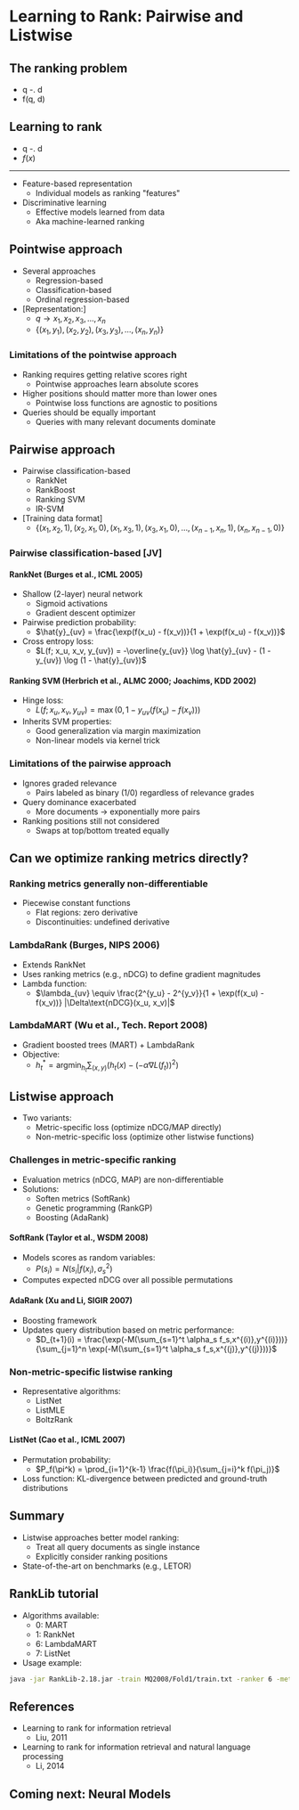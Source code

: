# Learning to Rank: Pairwise and Listwise

## The ranking problem

- q -. d
- f(q, d)

## Learning to rank

- q -. d
- $f(x)$

---

- Feature-based representation
  - Individual models as ranking "features"
- Discriminative learning
  - Effective models learned from data
  - Aka machine-learned ranking

## Pointwise approach

- Several approaches
  - Regression-based
  - Classification-based
  - Ordinal regression-based
- [Representation:]
  - $q \to x_1, x_2, x_3, \ldots, x_n$
  - $\{(x_1, y_1), (x_2, y_2), (x_3, y_3), \ldots, (x_n, y_n)\}$

### Limitations of the pointwise approach

- Ranking requires getting relative scores right
  - Pointwise approaches learn absolute scores
- Higher positions should matter more than lower ones
  - Pointwise loss functions are agnostic to positions
- Queries should be equally important
  - Queries with many relevant documents dominate

## Pairwise approach

- Pairwise classification-based
  - RankNet
  - RankBoost
  - Ranking SVM
  - IR-SVM
- [Training data format]
  - $\{(x_1, x_2, 1), (x_2, x_1, 0), (x_1, x_3, 1), (x_3, x_1, 0), \ldots, (x_{n-1}, x_n, 1), (x_n, x_{n-1}, 0)\}$

### Pairwise classification-based [JV]

#### RankNet (Burges et al., ICML 2005)

- Shallow (2-layer) neural network
  - Sigmoid activations
  - Gradient descent optimizer
- Pairwise prediction probability:
  - $\hat{y}_{uv} = \frac{\exp(f(x_u) - f(x_v))}{1 + \exp(f(x_u) - f(x_v))}$
- Cross entropy loss:
  - $L(f; x_u, x_v, y_{uv}) = -\overline{y_{uv}} \log \hat{y}_{uv} - (1 - y_{uv}) \log (1 - \hat{y}_{uv})$

#### Ranking SVM (Herbrich et al., ALMC 2000; Joachims, KDD 2002)

- Hinge loss:
  - $L(f; x_u, x_v, y_{uv}) = \max(0, 1 - y_{uv}(f(x_u) - f(x_v)))$
- Inherits SVM properties:
  - Good generalization via margin maximization
  - Non-linear models via kernel trick

### Limitations of the pairwise approach

- Ignores graded relevance
  - Pairs labeled as binary (1/0) regardless of relevance grades
- Query dominance exacerbated
  - More documents → exponentially more pairs
- Ranking positions still not considered
  - Swaps at top/bottom treated equally

## Can we optimize ranking metrics directly?

### Ranking metrics generally non-differentiable

- Piecewise constant functions
  - Flat regions: zero derivative
  - Discontinuities: undefined derivative

### LambdaRank (Burges, NIPS 2006)

- Extends RankNet
- Uses ranking metrics (e.g., nDCG) to define gradient magnitudes
- Lambda function:
  - $\lambda_{uv} \equiv \frac{2^{y_u} - 2^{y_v}}{1 + \exp(f(x_u) - f(x_v))} |\Delta\text{nDCG}(x_u, x_v)|$

### LambdaMART (Wu et al., Tech. Report 2008)

- Gradient boosted trees (MART) + LambdaRank
- Objective:
  - $h_t^* = \text{argmin}_{h_t} \sum_{(x,y)} (h_t(x) - (-\alpha \nabla L(f_t))^2)$

## Listwise approach

- Two variants:
  - Metric-specific loss (optimize nDCG/MAP directly)
  - Non-metric-specific loss (optimize other listwise functions)

### Challenges in metric-specific ranking

- Evaluation metrics (nDCG, MAP) are non-differentiable
- Solutions:
  - Soften metrics (SoftRank)
  - Genetic programming (RankGP)
  - Boosting (AdaRank)

#### SoftRank (Taylor et al., WSDM 2008)

- Models scores as random variables:
  - $P(s_i) = N(s_i|f(x_i), \sigma_s^2)$
- Computes expected nDCG over all possible permutations

#### AdaRank (Xu and Li, SIGIR 2007)

- Boosting framework
- Updates query distribution based on metric performance:
  - $D_{t+1}(i) = \frac{\exp(-M(\sum_{s=1}^t \alpha_s f_s,x^{(i)},y^{(i)}))}{\sum_{j=1}^n \exp(-M(\sum_{s=1}^t \alpha_s f_s,x^{(j)},y^{(j)}))}$

### Non-metric-specific listwise ranking

- Representative algorithms:
  - ListNet
  - ListMLE
  - BoltzRank

#### ListNet (Cao et al., ICML 2007)

- Permutation probability:
  - $P_f(\pi^k) = \prod_{i=1}^{k-1} \frac{f(\pi_i)}{\sum_{j=i}^k f(\pi_j)}$
- Loss function: KL-divergence between predicted and ground-truth distributions

## Summary

- Listwise approaches better model ranking:
  - Treat all query documents as single instance
  - Explicitly consider ranking positions
- State-of-the-art on benchmarks (e.g., LETOR)

## RankLib tutorial

- Algorithms available:
  - 0: MART
  - 1: RankNet
  - 6: LambdaMART
  - 7: ListNet
- Usage example:

```bash
java -jar RankLib-2.18.jar -train MQ2008/Fold1/train.txt -ranker 6 -metric2t NDCG@10
```

## References

- Learning to rank for information retrieval
  - Liu, 2011
- Learning to rank for information retrieval and natural language processing
  - Li, 2014

## Coming next: Neural Models
